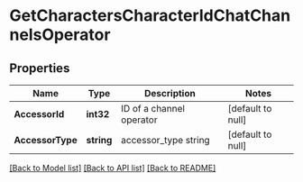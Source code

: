 # GetCharactersCharacterIdChatChannelsOperator

## Properties
Name | Type | Description | Notes
------------ | ------------- | ------------- | -------------
**AccessorId** | **int32** | ID of a channel operator | [default to null]
**AccessorType** | **string** | accessor_type string | [default to null]

[[Back to Model list]](../README.md#documentation-for-models) [[Back to API list]](../README.md#documentation-for-api-endpoints) [[Back to README]](../README.md)


